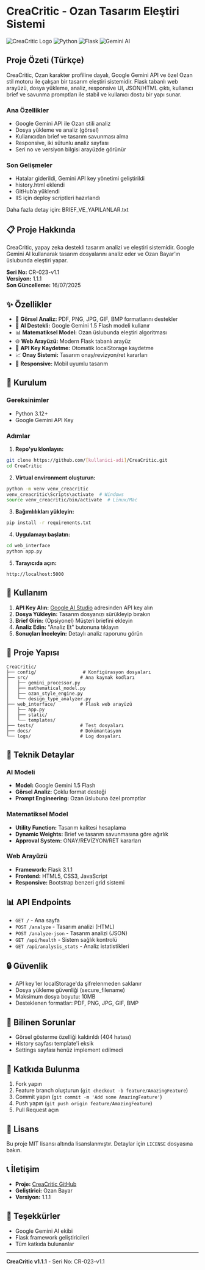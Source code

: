 # CreaCritic - Ozan Tasarım Eleştiri Sistemi

![CreaCritic Logo](https://img.shields.io/badge/CreaCritic-v1.1.1-blue)
![Python](https://img.shields.io/badge/Python-3.12+-green)
![Flask](https://img.shields.io/badge/Flask-3.1.1-red)
![Gemini AI](https://img.shields.io/badge/Gemini%20AI-1.5%20Flash-orange)

## Proje Özeti (Türkçe)
CreaCritic, Ozan karakter profiline dayalı, Google Gemini API ve özel Ozan stil motoru ile çalışan bir tasarım eleştiri sistemidir. Flask tabanlı web arayüzü, dosya yükleme, analiz, responsive UI, JSON/HTML çıktı, kullanıcı brief ve savunma promptları ile stabil ve kullanıcı dostu bir yapı sunar.

### Ana Özellikler
- Google Gemini API ile Ozan stili analiz
- Dosya yükleme ve analiz (görsel)
- Kullanıcıdan brief ve tasarım savunması alma
- Responsive, iki sütunlu analiz sayfası
- Seri no ve versiyon bilgisi arayüzde görünür

### Son Gelişmeler
- Hatalar giderildi, Gemini API key yönetimi geliştirildi
- history.html eklendi
- GitHub’a yüklendi
- IIS için deploy scriptleri hazırlandı

Daha fazla detay için: BRIEF_VE_YAPILANLAR.txt

## 📋 Proje Hakkında

CreaCritic, yapay zeka destekli tasarım analizi ve eleştiri sistemidir. Google Gemini AI kullanarak tasarım dosyalarını analiz eder ve Ozan Bayar'ın üslubunda eleştiri yapar.

**Seri No:** CR-023-v1.1  
**Versiyon:** 1.1.1  
**Son Güncelleme:** 16/07/2025

## ✨ Özellikler

- 🎨 **Görsel Analiz:** PDF, PNG, JPG, GIF, BMP formatlarını destekler
- 🤖 **AI Destekli:** Google Gemini 1.5 Flash modeli kullanır
- 📊 **Matematiksel Model:** Ozan üslubunda eleştiri algoritması
- 🌐 **Web Arayüzü:** Modern Flask tabanlı arayüz
- 💾 **API Key Kaydetme:** Otomatik localStorage kaydetme
- 📈 **Onay Sistemi:** Tasarım onay/revizyon/ret kararları
- 📱 **Responsive:** Mobil uyumlu tasarım

## 🚀 Kurulum

### Gereksinimler
- Python 3.12+
- Google Gemini API Key

### Adımlar

1. **Repo'yu klonlayın:**
```bash
git clone https://github.com/[kullanici-adi]/CreaCritic.git
cd CreaCritic
```

2. **Virtual environment oluşturun:**
```bash
python -m venv venv_creacritic
venv_creacritic\Scripts\activate  # Windows
source venv_creacritic/bin/activate  # Linux/Mac
```

3. **Bağımlılıkları yükleyin:**
```bash
pip install -r requirements.txt
```

4. **Uygulamayı başlatın:**
```bash
cd web_interface
python app.py
```

5. **Tarayıcıda açın:**
```
http://localhost:5000
```

## 🔧 Kullanım

1. **API Key Alın:** [Google AI Studio](https://aistudio.google.com/u/0/apikey) adresinden API key alın
2. **Dosya Yükleyin:** Tasarım dosyanızı sürükleyip bırakın
3. **Brief Girin:** (Opsiyonel) Müşteri briefini ekleyin
4. **Analiz Edin:** "Analiz Et" butonuna tıklayın
5. **Sonuçları İnceleyin:** Detaylı analiz raporunu görün

## 📁 Proje Yapısı

```
CreaCritic/
├── config/                 # Konfigürasyon dosyaları
├── src/                   # Ana kaynak kodları
│   ├── gemini_processor.py
│   ├── mathematical_model.py
│   ├── ozan_style_engine.py
│   └── design_type_analyzer.py
├── web_interface/         # Flask web arayüzü
│   ├── app.py
│   ├── static/
│   └── templates/
├── tests/                 # Test dosyaları
├── docs/                  # Dokümantasyon
└── logs/                  # Log dosyaları
```

## 🧠 Teknik Detaylar

### AI Modeli
- **Model:** Google Gemini 1.5 Flash
- **Görsel Analiz:** Çoklu format desteği
- **Prompt Engineering:** Ozan üslubuna özel promptlar

### Matematiksel Model
- **Utility Function:** Tasarım kalitesi hesaplama
- **Dynamic Weights:** Brief ve tasarım savunmasına göre ağırlık
- **Approval System:** ONAY/REVİZYON/RET kararları

### Web Arayüzü
- **Framework:** Flask 3.1.1
- **Frontend:** HTML5, CSS3, JavaScript
- **Responsive:** Bootstrap benzeri grid sistemi

## 📊 API Endpoints

- `GET /` - Ana sayfa
- `POST /analyze` - Tasarım analizi (HTML)
- `POST /analyze-json` - Tasarım analizi (JSON)
- `GET /api/health` - Sistem sağlık kontrolü
- `GET /api/analysis_stats` - Analiz istatistikleri

## 🔒 Güvenlik

- API key'ler localStorage'da şifrelenmeden saklanır
- Dosya yükleme güvenliği (secure_filename)
- Maksimum dosya boyutu: 10MB
- Desteklenen formatlar: PDF, PNG, JPG, GIF, BMP

## 🐛 Bilinen Sorunlar

- Görsel gösterme özelliği kaldırıldı (404 hatası)
- History sayfası template'i eksik
- Settings sayfası henüz implement edilmedi

## 🤝 Katkıda Bulunma

1. Fork yapın
2. Feature branch oluşturun (`git checkout -b feature/AmazingFeature`)
3. Commit yapın (`git commit -m 'Add some AmazingFeature'`)
4. Push yapın (`git push origin feature/AmazingFeature`)
5. Pull Request açın

## 📄 Lisans

Bu proje MIT lisansı altında lisanslanmıştır. Detaylar için `LICENSE` dosyasına bakın.

## 📞 İletişim

- **Proje:** [CreaCritic GitHub](https://github.com/[kullanici-adi]/CreaCritic)
- **Geliştirici:** Ozan Bayar
- **Versiyon:** 1.1.1

## 🙏 Teşekkürler

- Google Gemini AI ekibi
- Flask framework geliştiricileri
- Tüm katkıda bulunanlar

---

**CreaCritic v1.1.1** - Seri No: CR-023-v1.1 